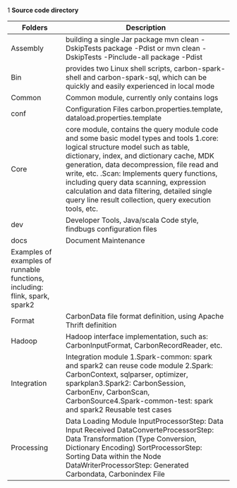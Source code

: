 1 **Source code directory**

| Folders | Description |
|-------------|-------|
Assembly | building a single Jar package mvn clean -DskipTests package -Pdist or mvn clean -DskipTests -Pinclude-all package -Pdist |
Bin | provides two Linux shell scripts, carbon-spark-shell and carbon-spark-sql, which can be quickly and easily experienced in local mode |
Common | Common module, currently only contains logs |
| conf | Configuration Files carbon.properties.template, dataload.properties.template |
Core | core module, contains the query module code and some basic model types and tools 1.core: logical structure model such as table, dictionary, index, and dictionary cache, MDK generation, data decompression, file read and write, etc. .Scan: Implements query functions, including query data scanning, expression calculation and data filtering, detailed single query line result collection, query execution tools, etc.
| dev | Developer Tools, Java/scala Code style, findbugs configuration files |
| docs | Document Maintenance |
Examples of examples of runnable functions, including: flink, spark, spark2 |
Format | CarbonData file format definition, using Apache Thrift definition |
Hadoop | Hadoop interface implementation, such as: CarbonInputFormat, CarbonRecordReader, etc.
Integration | Integration module 1.Spark-common: spark and spark2 can reuse code module 2.Spark: CarbonContext, sqlparser, optimizer, sparkplan3.Spark2: CarbonSession, CarbonEnv, CarbonScan, CarbonSource4.Spark-common-test: spark and spark2 Reusable test cases |
Processing | Data Loading Module InputProcessorStep: Data Input Received DataConverteProcessorStep: Data Transformation (Type Conversion, Dictionary Encoding) SortProcessorStep: Sorting Data within the Node DataWriterProcessorStep: Generated Carbondata, Carbonindex File |
